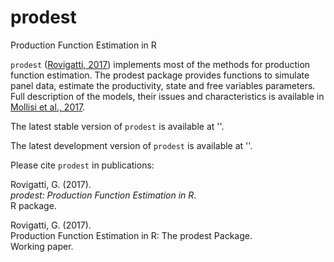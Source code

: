 # prodest
Production Function Estimation in R

`prodest` ([Rovigatti, 2017](https://CRAN.R-project.org/package=prodest)) implements most of the methods for production function estimation. The prodest package provides 
functions to simulate panel data,
estimate the productivity, state and free variables parameters. Full description of the models, their issues and characteristics
is available in [Mollisi et al., 2017](https://papers.ssrn.com/sol3/papers.cfm?abstract_id=2916753).

The latest stable version of `prodest` is available at ''.

The latest development version of `prodest` is available at ''.

Please cite `prodest` in publications:

Rovigatti, G. (2017).  
_prodest: Production Function Estimation in R_.  
R package.  

Rovigatti, G. (2017).  
Production Function Estimation in R: The prodest Package.  
Working paper.      
 
